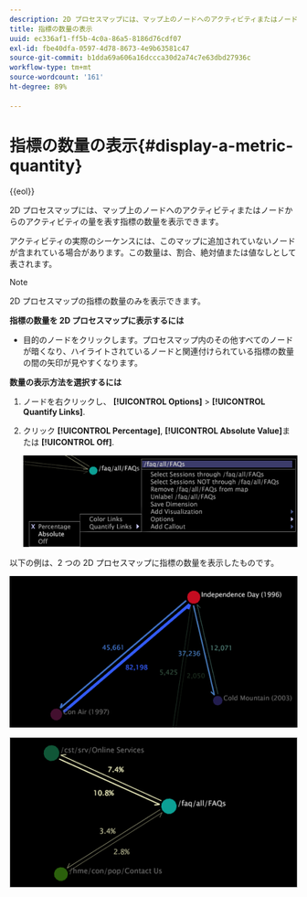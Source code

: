 ```yaml
---
description: 2D プロセスマップには、マップ上のノードへのアクティビティまたはノードからのアクティビティの量を表す指標の数量を表示できます。
title: 指標の数量の表示
uuid: ec336af1-ff5b-4c0a-86a5-8186d76cdf07
exl-id: fbe40dfa-0597-4d78-8673-4e9b63581c47
source-git-commit: b1dda69a606a16dccca30d2a74c7e63dbd27936c
workflow-type: tm+mt
source-wordcount: '161'
ht-degree: 89%

---
```


# 指標の数量の表示{#display-a-metric-quantity}

{{eol}}

2D プロセスマップには、マップ上のノードへのアクティビティまたはノードからのアクティビティの量を表す指標の数量を表示できます。

アクティビティの実際のシーケンスには、このマップに追加されていないノードが含まれている場合があります。この数量は、割合、絶対値または値なしとして表されます。

>[!NOTE]
>
>2D プロセスマップの指標の数量のみを表示できます。

**指標の数量を 2D プロセスマップに表示するには**

* 目的のノードをクリックします。プロセスマップ内のその他すべてのノードが暗くなり、ハイライトされているノードと関連付けられている指標の数量の間の矢印が見やすくなります。

**数量の表示方法を選択するには**

1. ノードを右クリックし、 **[!UICONTROL Options]** > **[!UICONTROL Quantify Links]**.
1. クリック **[!UICONTROL Percentage]**, **[!UICONTROL Absolute Value]**&#x200B;または **[!UICONTROL Off]**.

   ![](assets/mnu_2DProcessMap_quantifyLinks.png)

以下の例は、2 つの 2D プロセスマップに指標の数量を表示したものです。

![](assets/vis_2DProcessMap_DisplayMetricQuantities_Movies.png)

![](assets/client-met.png)
